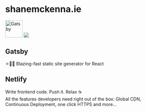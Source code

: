 # shanemckenna.ie

<a target="_blank"><img alt="Gatsby" src="https://www.gatsbyjs.org/gatsby-negative.svg" width="55"></a>
<a target="_blank"><img src="https://www.netlify.com/img/global/badges/netlify-color-accent.svg"/></a>

## Gatsby

⚛️📄🚀 Blazing-fast static site generator for React

## Netlify
Write frontend code. Push it. Relax :coffee:
<br/>
All the features developers need right out of the box: Global CDN, Continuous Deployment, one click HTTPS and more…
